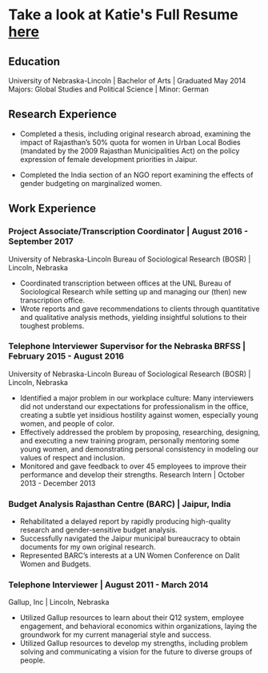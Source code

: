 # Take a look at Katie's Full Resume [here](https://drive.google.com/file/d/1aueyyzIbBppkaLmxu-1zpffMDexrUhQz/view)

## Education
University of Nebraska-Lincoln | Bachelor of Arts | Graduated May 2014
Majors: Global Studies and Political Science | Minor: German

## Research Experience
- Completed a thesis, including original research abroad, examining the impact of Rajasthan’s
50% quota for women in Urban Local Bodies (mandated by the 2009 Rajasthan Municipalities Act)
on the policy expression of female development priorities in Jaipur.

- Completed the India section of an NGO report examining the effects of gender budgeting on marginalized women.

## Work Experience
### Project Associate/Transcription Coordinator | August 2016 - September 2017
University of Nebraska-Lincoln Bureau of Sociological Research (BOSR) | Lincoln, Nebraska
- Coordinated transcription between offices at the UNL Bureau of Sociological Research while setting up and managing
our (then) new transcription office.
- Wrote reports and gave recommendations to clients through quantitative and qualitative analysis methods,
yielding insightful solutions to their toughest problems.

### Telephone Interviewer Supervisor for the Nebraska BRFSS | February 2015 - August 2016
University of Nebraska-Lincoln Bureau of Sociological Research (BOSR) | Lincoln, Nebraska
- Identified a major problem in our workplace culture: Many interviewers did not understand our expectations for
professionalism in the office, creating a subtle yet insidious hostility against women, especially young women, and
people of color.
- Effectively addressed the problem by proposing, researching, designing, and executing a new training program,
personally mentoring some young women, and demonstrating personal consistency in modeling our values of
respect and inclusion.
- Monitored and gave feedback to over 45 employees to improve their performance and develop their strengths.
Research Intern | October 2013 - December 2013

### Budget Analysis Rajasthan Centre (BARC) | Jaipur, India
- Rehabilitated a delayed report by rapidly producing high-quality research and gender-sensitive budget analysis.
- Successfully navigated the Jaipur municipal bureaucracy to obtain documents for my own original research.
- Represented BARC’s interests at a UN Women Conference on Dalit Women and Budgets.

### Telephone Interviewer | August 2011 - March 2014
Gallup, Inc | Lincoln, Nebraska
- Utilized Gallup resources to learn about their Q12 system, employee engagement, and behavioral economics within
organizations, laying the groundwork for my current managerial style and success.
- Utilized Gallup resources to develop my strengths, including problem solving and communicating a vision for the
future to diverse groups of people.

